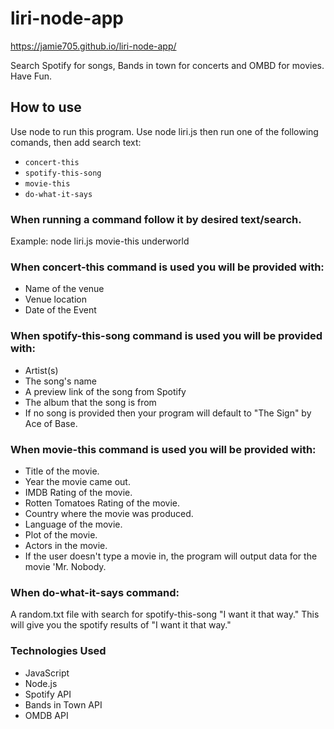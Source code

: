 # liri-node-app

https://jamie705.github.io/liri-node-app/

Search Spotify for songs, Bands in town for concerts and OMBD for movies. Have Fun.

## How to use 
Use node to run this program. Use node liri.js then run one of the following comands, then add search text:

* `concert-this`
* `spotify-this-song`
* `movie-this`
* `do-what-it-says`

### When running a command follow it by desired text/search.
Example:
node liri.js movie-this underworld

### When concert-this command is used you will be provided with:

* Name of the venue
* Venue location
* Date of the Event

### When spotify-this-song command is used you will be provided with:

* Artist(s)
* The song's name
* A preview link of the song from Spotify
* The album that the song is from
* If no song is provided then your program will default to "The Sign" by Ace of Base.

### When movie-this command is used you will be provided with:

* Title of the movie.
* Year the movie came out.
* IMDB Rating of the movie.
* Rotten Tomatoes Rating of the movie.
* Country where the movie was produced.
* Language of the movie.
* Plot of the movie.
* Actors in the movie.
* If the user doesn't type a movie in, the program will output data for the movie 'Mr. Nobody.

### When do-what-it-says command:
A random.txt file with search for spotify-this-song "I want it that way." This will give you the spotify results of "I want it that way."

### Technologies Used
* JavaScript
* Node.js
* Spotify API
* Bands in Town API
* OMDB API
